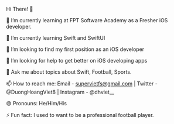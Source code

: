 Hi There! 👋

🔭 I’m currently learning at FPT Software Academy as a Fresher iOS developer.

🌱 I’m currently learning Swift and SwiftUI

👯 I’m looking to find my first position as an iOS developer

🤔 I’m looking for help to get better on iOS developing apps

💬 Ask me about topics about Swift, Football, Sports.

📫 How to reach me: Email - supervietfs@gmail.com | Twitter - @DuongHoangViet8 | Instagram - @dhviet__ 

😄 Pronouns: He/Him/His

⚡ Fun fact: I used to want to be a professional football player.
